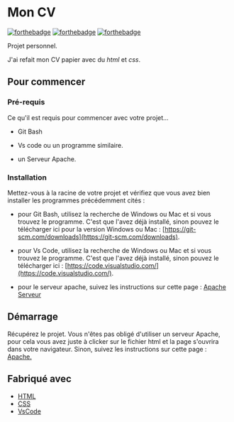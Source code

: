 # Mon CV
[![forthebadge](https://forthebadge.com/images/badges/built-by-developers.svg)](https://forthebadge.com) [![forthebadge](https://forthebadge.com/images/badges/uses-html.svg)](https://forthebadge.com) [![forthebadge](https://forthebadge.com/images/badges/uses-css.svg)](https://forthebadge.com) 

Projet personnel.

J'ai refait mon CV papier avec du _html_ et _css_.

## Pour commencer

### Pré-requis

Ce qu'il est requis pour commencer avec votre projet...

- Git Bash

- Vs code ou un programme similaire.

- un Serveur Apache.

### Installation

Mettez-vous à la racine de votre projet et vérifiez que vous avez bien installer les programmes précédemment cités :

- pour Git Bash, utilisez la recherche de Windows ou Mac et si vous trouvez le programme. C'est que l'avez déjà installé, sinon pouvez le télécharger ici pour la version Windows ou Mac : [https://git-scm.com/downloads](https://git-scm.com/downloads).

- pour Vs Code, utilisez la recherche de Windows ou Mac et si vous trouvez le programme. C'est que l'avez déjà installé, sinon pouvez le télécharger ici : [https://code.visualstudio.com/](https://code.visualstudio.com/).

- pour le serveur apache, suivez les instructions sur cette page : [Apache Serveur](https://blog.lws-hosting.com/creation-de-sites-web/installer-et-configurer-serveur-apache#:~:text=Pour%20cela%2C%20rendez%2Dvous%20dans,de%20d%C3%A9marrer%20le%20serveur%20Apache.)

## Démarrage

Récupérez le projet.
Vous n'êtes pas obligé d'utiliser un serveur Apache, pour cela vous avez juste à clicker sur le fichier html et la page s'ouvrira dans votre navigateur.
Sinon, suivez les instructions sur cette page : [Apache.](https://blog.lws-hosting.com/creation-de-sites-web/installer-et-configurer-serveur-apache#:~:text=Pour%20cela%2C%20rendez%2Dvous%20dans,de%20d%C3%A9marrer%20le%20serveur%20Apache.)

## Fabriqué avec
* [HTML](https://developer.mozilla.org/fr/docs/Web/HTML)
* [CSS](https://developer.mozilla.org/fr/docs/Web/CSS)
* [VsCode](https://code.visualstudio.com/)
